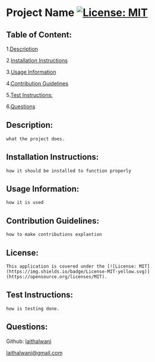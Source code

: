 # Project Name           [![License: MIT](https://img.shields.io/badge/License-MIT-yellow.svg)](https://opensource.org/licenses/MIT) 

## Table of Content:
1.[Description](#Description)

2.[Installation Instructions](#Installation-Instructions)

3.[Usage Information](#Usage-Information)

4.[Contribution Guidelines](#Contribution-Guidelines)

5.[Test Instructions:](#Test-Instructions)

6.[Questions](#Questions)


## Description:
    what the project does.

## Installation Instructions:
    how it should be installed to function properly

## Usage Information:
    how it is used

## Contribution Guidelines:
    how to make contributions explantion

## License:
    This application is covered under the [![License: MIT](https://img.shields.io/badge/License-MIT-yellow.svg)](https://opensource.org/licenses/MIT).    

## Test Instructions:
    how is testing done.

## Questions:
Github: [laithalwani](https://github.com/laithalwani)

laithalwani@gmail.com